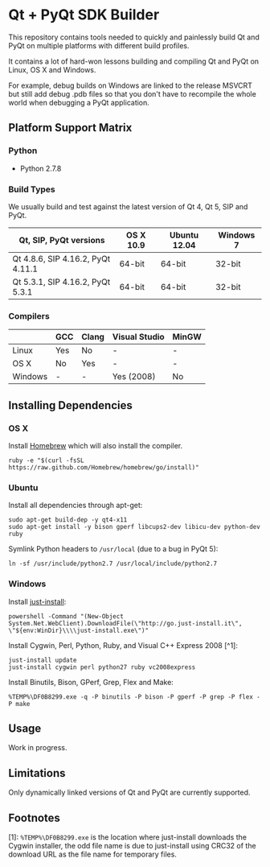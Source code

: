 # Qt + PyQt SDK Builder

This repository contains tools needed to quickly and painlessly build Qt and PyQt on multiple
platforms with different build profiles.

It contains a lot of hard-won lessons building and compiling Qt and PyQt on Linux, OS X and
Windows.

For example, debug builds on Windows are linked to the release MSVCRT but still add debug .pdb
files so that you don't have to recompile the whole world when debugging a PyQt application.


## Platform Support Matrix

### Python

* Python 2.7.8


### Build Types

We usually build and test against the latest version of Qt 4, Qt 5, SIP and PyQt.

| Qt, SIP, PyQt versions            | OS X 10.9 | Ubuntu 12.04 | Windows 7 |
|-----------------------------------|-----------|--------------|-----------|
| Qt 4.8.6, SIP 4.16.2, PyQt 4.11.1 | 64-bit    | 64-bit       | 32-bit    |
| Qt 5.3.1, SIP 4.16.2, PyQt 5.3.1  | 64-bit    | 64-bit       | 32-bit    |


### Compilers

|          | GCC | Clang | Visual Studio | MinGW |
|----------|-----|-------|---------------|-------|
| Linux    | Yes | No    | -             | -     |
| OS X     | No  | Yes   | -             | -     |
| Windows  | -   | -     | Yes (2008)    | No    |


## Installing Dependencies

### OS X

Install [Homebrew](http://brew.sh/) which will also install the compiler.

    ruby -e "$(curl -fsSL https://raw.github.com/Homebrew/homebrew/go/install)"


### Ubuntu

Install all dependencies through apt-get:

    sudo apt-get build-dep -y qt4-x11
    sudo apt-get install -y bison gperf libcups2-dev libicu-dev python-dev ruby

Symlink Python headers to `/usr/local` (due to a bug in PyQt 5):

    ln -sf /usr/include/python2.7 /usr/local/include/python2.7


### Windows

Install [just-install](http://www.just-install.it/):

    powershell -Command "(New-Object System.Net.WebClient).DownloadFile(\"http://go.just-install.it\", \"${env:WinDir}\\\\just-install.exe\")"

Install Cygwin, Perl, Python, Ruby, and Visual C++ Express 2008 [^1]:

    just-install update
    just-install cygwin perl python27 ruby vc2008express

Install ​Binutils, Bison, ​GPerf, ​Grep, ​Flex and ​Make:

    %TEMP%\DF0B8299.exe -q -P binutils -P bison -P gperf -P grep -P flex -P make


## Usage

Work in progress.


## Limitations

Only dynamically linked versions of Qt and PyQt are currently supported.


## Footnotes

[1]: `%TEMP%\DF0B8299.exe` is the location where just-install downloads the Cygwin installer, the
     odd file name is due to just-install using CRC32 of the download URL as the file name for
     temporary files.
